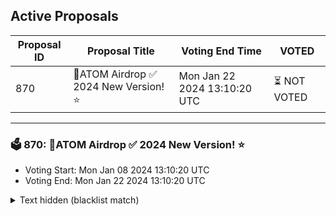 ## Active Proposals

| Proposal ID | Proposal Title | Voting End Time | VOTED |
|-------------|----------------|-----------------|-------|
| 870 | 💎ATOM Airdrop ✅ 2024 New Version! ⭐ | Mon Jan 22 2024 13:10:20 UTC | ⏳ NOT VOTED |

---

### 🗳 870: 💎ATOM Airdrop ✅ 2024 New Version! ⭐
- Voting Start: Mon Jan 08 2024 13:10:20 UTC
- Voting End: Mon Jan 22 2024 13:10:20 UTC

<details>
<summary>Text hidden (blacklist match)</summary>
 
</details>
